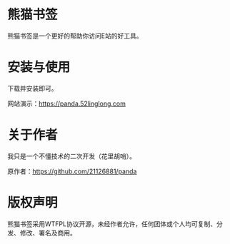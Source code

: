 # 熊猫书签
熊猫书签是一个更好的帮助你访问E站的好工具。



# 安装与使用
下载并安装即可。

网站演示：https://panda.52linglong.com



# 关于作者
我只是一个不懂技术的二次开发（花里胡哨）。

原作者：https://github.com/21126881/panda



# 版权声明
熊猫书签采用WTFPL协议开源，未经作者允许，任何团体或个人均可复制、分发、修改、署名及商用。

